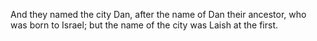 And they named the city Dan, after the name of Dan their ancestor, who was born to Israel; but the name of the city was Laish at the first.
